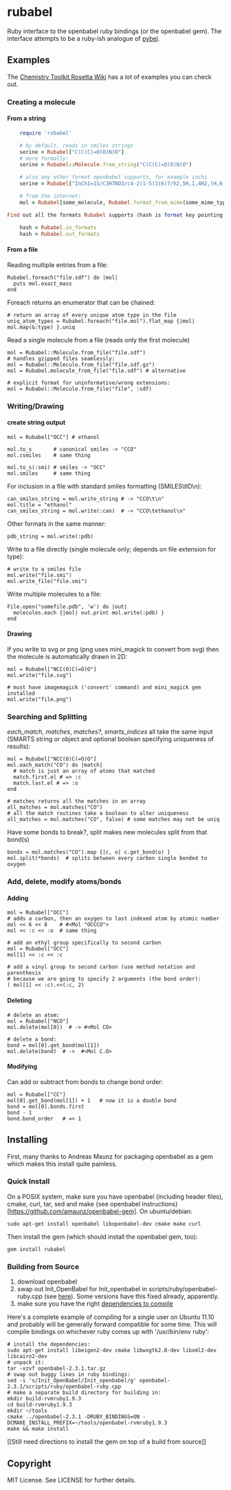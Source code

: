 # rubabel

Ruby interface to the openbabel ruby bindings (or the openbabel gem).  The
interface attempts to be a ruby-ish analogue of
[pybel](http://openbabel.org/docs/current/UseTheLibrary/Python_PybelAPI.html).

## Examples

The [Chemistry Toolkit Rosetta Wiki](http://ctr.wikia.com/wiki/Chemistry_Toolkit_Rosetta_Wiki) has a lot of examples you can check out.

### Creating a molecule

#### From a string

```ruby
    require 'rubabel'

    # by default, reads in smiles strings
    serine = Rubabel["C(C(C(=O)O)N)O"]
    # more formally:
    serine = Rubabel::Molecule.from_string("C(C(C(=O)O)N)O")

    # also any other format openbabel supports, for example inchi
    serine = Rubabel["InChI=1S/C3H7NO3/c4-2(1-5)3(6)7/h2,5H,1,4H2,(H,6,7)", :inchi]

    # from the internet:
    mol = Rubabel[some_molecule, Rubabel.format_from_mime(some_mime_type)]

Find out all the formats Rubabel supports (hash is format key pointing to the description):

    hash = Rubabel.in_formats
    hash = Rubabel.out_formats
```

#### From a file

Reading multiple entries from a file:
    
    Rubabel.foreach("file.sdf") do |mol|
      puts mol.exact_mass
    end

Foreach returns an enumerator that can be chained:

    # return an array of every unique atom type in the file
    uniq_atom_types = Rubabel.foreach("file.mol").flat_map {|mol| mol.map(&:type) }.uniq

Read a single molecule from a file (reads only the first molecule)

    mol = Rubabel::Molecule.from_file("file.sdf")
    # handles gzipped files seamlessly:
    mol = Rubabel::Molecule.from_file("file.sdf.gz") 
    mol = Rubabel.molecule_from_file("file.sdf") # alternative

    # explicit format for uninformative/wrong extensions:
    mol = Rubabel::Molecule.from_file("file", :sdf)

### Writing/Drawing

#### create string output

    mol = Rubabel["OCC"] # ethanol

    mol.to_s       # canonical smiles -> "CCO"
    mol.csmiles    # same thing

    mol.to_s(:smi) # smiles -> "OCC"
    mol.smiles     # same thing

For inclusion in a file with standard smiles formatting (SMILES\tID\n):

    can_smiles_string = mol.write_string # -> "CCO\t\n"
    mol.title = "ethanol"
    can_smiles_string = mol.write(:can)  # -> "CCO\tethanol\n"

Other formats in the same manner:

    pdb_string = mol.write(:pdb)

Write to a file directly (single molecule only; depends on file extension for type):

    # write to a smiles file
    mol.write("file.smi")
    mol.write_file("file.smi")

Write multiple molecules to a file:

    File.open("somefile.pdb", 'w') do |out|
      molecules.each {|mol| out.print mol.write(:pdb) }
    end

#### Drawing

If you write to svg or png (png uses mini_magick to convert from svg) then the
molecule is automatically drawn in 2D:

    mol = Rubabel["NCC(O)C(=O)O"]
    mol.write("file.svg")

    # must have imagemagick ('convert' command) and mini_magick gem installed
    mol.write("file.png") 

### Searching and Splitting

*each_match*, *matches*, *matches?*, *smarts_indices* all take the same input (SMARTS
string or object and optional boolean specifying uniqueness of results):

    mol = Rubabel["NCC(O)C(=O)O"]
    mol.each_match("CO") do |match|
      # match is just an array of atoms that matched
      match.first.el # => :c
      match.last.el # => :o
    end
    
    # matches returns all the matches in an array
    all_matches = mol.matches("CO")
    # all the match routines take a boolean to alter uniqueness
    all_matches = mol.matches("CO", false) # some matches may not be uniq

Have some bonds to break?, split makes new molecules split from that bond(s)
    
    bonds = mol.matches("CO").map {|c, o| c.get_bond(o) }
    mol.split(*bonds)  # splits between every carbon single bonded to oxygen

### Add, delete, modify atoms/bonds

#### Adding

    mol = Rubabel["OCC"]
    # adds a carbon, then an oxygen to last indexed atom by atomic number
    mol << 6 << 8    # #<Mol "OCCCO">
    mol << :c << :o  # same thing

    # add an ethyl group specifically to second carbon
    mol = Rubabel["OCC"]
    mol[1] << :c << :c

    # add a vinyl group to second carbon (use method notation and parenthesis 
    # because we are going to specify 2 arguments (the bond order):
    ( mol[1] << :c).<<(:c, 2)

#### Deleting

    # delete an atom:
    mol = Rubabel["NCO"]
    mol.delete(mol[0])  # -> #<Mol CO>

    # delete a bond:
    bond = mol[0].get_bond(mol[1])
    mol.delete(bond)  # ->  #<Mol C.O>

#### Modifying

Can add or subtract from bonds to change bond order:

    mol = Rubabel["CC"]
    mol[0].get_bond(mol[1]) + 1   # now it is a double bond
    bond = mol[0].bonds.first
    bond - 1 
    bond.bond_order   # => 1

## Installing

First, many thanks to Andreas Maunz for packaging openbabel as a gem which makes this install quite painless.

### Quick Install

On a POSIX system, make sure you have openbabel (including header files), cmake, curl, tar, sed and make {see openbabel instructions}[https://github.com/amaunz/openbabel-gem].  On ubuntu/debian:

    sudo apt-get install openbabel libopenbabel-dev cmake make curl

Then install the gem (which should install the openbabel gem, too):

    gem install rubabel

### Building from Source

1. download openbabel 
2. swap out Init_OpenBabel for Init_openbabel in scripts/ruby/openbabel-ruby.cpp (see [here](http://forums.openbabel.org/Ruby-Open-Babel-in-2-1-1-td957640.html)).  Some versions have this fixed already, apparently.
3. make sure you have the right [dependencies to compile](http://openbabel.org/docs/2.3.1/Installation/install.html#compiling-open-babel)

Here's a complete example of compiling for a single user on Ubuntu 11.10 and probably will be generally forward compatible for some time.  This will compile bindings on whichever ruby comes up with '/usr/bin/env ruby':

    # install the dependencies:
    sudo apt-get install libeigen2-dev cmake libwxgtk2.8-dev libxml2-dev libcairo2-dev
    # unpack it:
    tar -xzvf openbabel-2.3.1.tar.gz
    # swap out buggy lines in ruby bindings:
    sed -i 's/Init_OpenBabel/Init_openbabel/g' openbabel-2.3.1/scripts/ruby/openbabel-ruby.cpp
    # make a separate build directory for building in:
    mkdir build-rvmruby1.9.3
    cd build-rvmruby1.9.3
    mkdir ~/tools
    cmake ../openbabel-2.3.1 -DRUBY_BINDINGS=ON -DCMAKE_INSTALL_PREFIX=~/tools/openbabel-rvmruby1.9.3
    make && make install

[[Still need directions to install the gem on top of a build from source]]
 
## Copyright

MIT License.  See LICENSE for further details.
